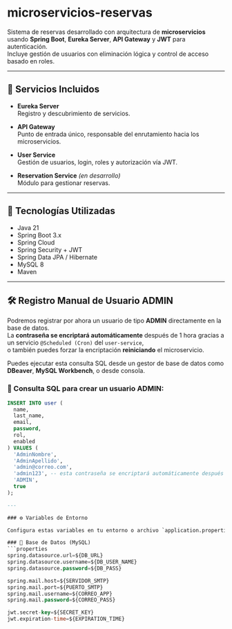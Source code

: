 # microservicios-reservas

Sistema de reservas desarrollado con arquitectura de **microservicios** usando **Spring Boot**, **Eureka Server**, **API Gateway** y **JWT** para autenticación.  
Incluye gestión de usuarios con eliminación lógica y control de acceso basado en roles.

---

## 🧩 Servicios Incluidos

- **Eureka Server**  
  Registro y descubrimiento de servicios.

- **API Gateway**  
  Punto de entrada único, responsable del enrutamiento hacia los microservicios.

- **User Service**  
  Gestión de usuarios, login, roles y autorización vía JWT.

- **Reservation Service** *(en desarrollo)*  
  Módulo para gestionar reservas.

---

## 🚀 Tecnologías Utilizadas

- Java 21  
- Spring Boot 3.x  
- Spring Cloud  
- Spring Security + JWT  
- Spring Data JPA / Hibernate  
- MySQL 8  
- Maven  

---
## 🛠️ Registro Manual de Usuario ADMIN

Podremos registrar por ahora un usuario de tipo **ADMIN** directamente en la base de datos.  
La **contraseña se encriptará automáticamente** después de 1 hora gracias a un servicio `@Scheduled (Cron)` del `user-service`,  
o también puedes forzar la encriptación **reiniciando** el microservicio.

Puedes ejecutar esta consulta SQL desde un gestor de base de datos como **DBeaver**, **MySQL Workbench**, o desde consola.

### 📄 Consulta SQL para crear un usuario ADMIN:

```sql
INSERT INTO user (
  name,
  last_name,
  email,
  password,
  rol,
  enabled
) VALUES (
  'AdminNombre',
  'AdminApellido',
  'admin@correo.com',
  'admin123', -- esta contraseña se encriptará automáticamente después
  'ADMIN',
  true
);

---

### ⚙️ Variables de Entorno

Configura estas variables en tu entorno o archivo `application.properties`:

### 🔸 Base de Datos (MySQL)
```properties
spring.datasource.url=${DB_URL}
spring.datasource.username=${DB_USER_NAME}
spring.datasource.password=${DB_PASS}

spring.mail.host=${SERVIDOR_SMTP}
spring.mail.port=${PUERTO_SMTP}
spring.mail.username=${CORREO_APP}
spring.mail.password=${CORREO_PASS}

jwt.secret-key=${SECRET_KEY}
jwt.expiration-time=${EXPIRATION_TIME}
